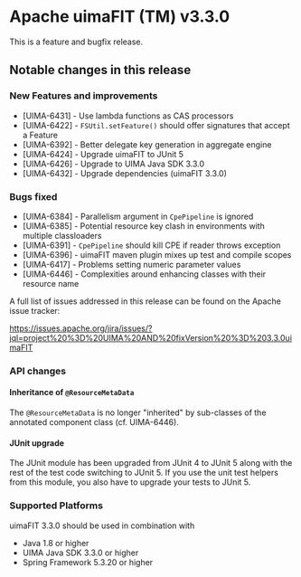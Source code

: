 Apache uimaFIT (TM) v3.3.0
==========================

This is a feature and bugfix release. 

## Notable changes in this release

### New Features and improvements

* [UIMA-6431] - Use lambda functions as CAS processors
* [UIMA-6422] - `FSUtil.setFeature()` should offer signatures that accept a Feature
* [UIMA-6392] - Better delegate key generation in aggregate engine
* [UIMA-6424] - Upgrade uimaFIT to JUnit 5
* [UIMA-6426] - Upgrade to UIMA Java SDK 3.3.0
* [UIMA-6432] - Upgrade dependencies (uimaFIT 3.3.0)

### Bugs fixed

* [UIMA-6384] - Parallelism argument in `CpePipeline` is ignored
* [UIMA-6385] - Potential resource key clash in environments with multiple classloaders
* [UIMA-6391] - `CpePipeline` should kill CPE if reader throws exception
* [UIMA-6396] - uimaFIT maven plugin mixes up test and compile scopes
* [UIMA-6417] - Problems setting numeric parameter values
* [UIMA-6446] - Complexities around enhancing classes with their resource name
 
A full list of issues addressed in this release can be found on the Apache issue tracker:

  https://issues.apache.org/jira/issues/?jql=project%20%3D%20UIMA%20AND%20fixVersion%20%3D%203.3.0uimaFIT

### API changes

#### Inheritance of `@ResourceMetaData`

The `@ResourceMetaData` is no longer "inherited" by sub-classes of the annotated component class (cf.
UIMA-6446).

#### JUnit upgrade

The JUnit module has been upgraded from JUnit 4 to JUnit 5 along with the rest of the test code
switching to JUnit 5. If you use the unit test helpers from this module, you also have to upgrade
your tests to JUnit 5.

### Supported Platforms

uimaFIT 3.3.0 should be used in combination with 

* Java 1.8 or higher
* UIMA Java SDK 3.3.0 or higher
* Spring Framework 5.3.20 or higher
